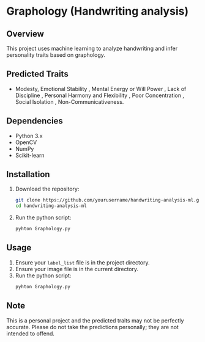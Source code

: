 # Graphology (Handwriting analysis)
## Overview

This project uses machine learning to analyze handwriting and infer personality traits based on graphology.

## Predicted Traits

- Modesty, Emotional Stability
, Mental Energy or Will Power
, Lack of Discipline
, Personal Harmony and Flexibility
, Poor Concentration
, Social Isolation
, Non-Communicativeness.

## Dependencies

- Python 3.x
- OpenCV
- NumPy
- Scikit-learn

## Installation

1. Download the repository:
    ```sh
    git clone https://github.com/yourusername/handwriting-analysis-ml.git
    cd handwriting-analysis-ml
    ```
2. Run the python script:
   ```sh
   pyhton Graphology.py
   ```


## Usage

1. Ensure your `label_list` file is in the project directory.
2. Ensure your image file is in the current directory.
3. Run the python script:
   ```sh
   pyhton Graphology.py
   ```

## Note

This is a personal project and the predicted traits may not be perfectly accurate. Please do not take the predictions personally; they are not intended to offend.
